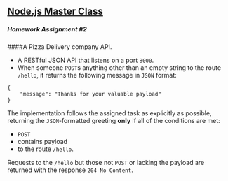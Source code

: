 [Node.js Master Class](https://pirple.thinkific.com/courses/the-nodejs-master-class)
---
##### Homework Assignment #2

####A Pizza Delivery company API.



* A RESTful JSON API that listens on a port `8000`.
* When someone `POST`s anything other than an empty string to the route `/hello`,
it returns the following message in `JSON` format:

```
{
    "message": "Thanks for your valuable payload"
}
```

The implementation follows the assigned task as explicitly as possible, 
returning the `JSON`-formatted greeting **only** if all of the conditions are met:
* `POST`
* contains payload
* to the route `/hello`.

Requests to the `/hello` but those not `POST` or lacking the payload are returned with the response
 `204 No Content`.